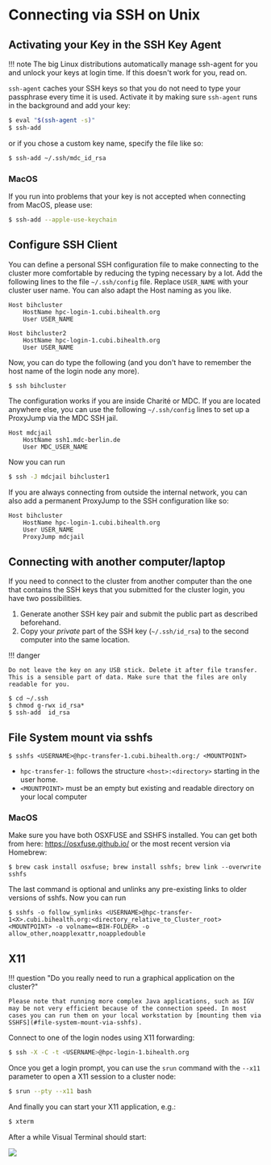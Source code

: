# Connecting via SSH on Unix
## Activating your Key in the SSH Key Agent
!!! note
    The big Linux distributions automatically manage ssh-agent for you and unlock your keys at login time.
    If this doesn't work for you, read on.

`ssh-agent` caches your SSH keys so that you do not need to type your passphrase every time it is used.
Activate it by making sure `ssh-agent` runs in the background and add your key:

```bash
$ eval "$(ssh-agent -s)"
$ ssh-add
```

or if you chose a custom key name, specify the file like so:

```bash
$ ssh-add ~/.ssh/mdc_id_rsa
```

### MacOS 
If you run into problems that your key is not accepted when connecting from MacOS,
please use:

```bash
$ ssh-add --apple-use-keychain
```
## Configure SSH Client
You can define a personal SSH configuration file to make connecting to the cluster more comfortable by reducing the typing necessary by a lot.
Add the following lines to the file `~/.ssh/config` file.
Replace `USER_NAME` with your cluster user name.
You can also adapt the Host naming as you like.

```
Host bihcluster
    HostName hpc-login-1.cubi.bihealth.org
    User USER_NAME

Host bihcluster2
    HostName hpc-login-1.cubi.bihealth.org
    User USER_NAME
```

Now, you can do type the following (and you don't have to remember the host name of the login node any more).

```bash
$ ssh bihcluster
```

The configuration works if you are inside Charité or MDC.
If you are located anywhere else, you can use the following `~/.ssh/config` lines to set up a ProxyJump via the MDC SSH jail.

```
Host mdcjail
    HostName ssh1.mdc-berlin.de
    User MDC_USER_NAME
```

Now you can run

```bash
$ ssh -J mdcjail bihcluster1
```

If you are always connecting from outside the internal network, you can also add a permanent ProxyJump to the SSH configuration like so:

```
Host bihcluster
    HostName hpc-login-1.cubi.bihealth.org
    User USER_NAME
    ProxyJump mdcjail
```

## Connecting with another computer/laptop
If you need to connect to the cluster from another computer than the one
that contains the SSH keys that you submitted for the cluster login, you
have two possibilities.

1. Generate another SSH key pair and submit the public part as described
   beforehand.
2. Copy your _private_ part of the SSH key (`~/.ssh/id_rsa`) to the second
   computer into the same location.

!!! danger

    Do not leave the key on any USB stick. Delete it after file transfer.
    This is a sensible part of data. Make sure that the files are only readable for you.

```
$ cd ~/.ssh
$ chmod g-rwx id_rsa*
$ ssh-add  id_rsa
```

## File System mount via sshfs
```
$ sshfs <USERNAME>@hpc-transfer-1.cubi.bihealth.org:/ <MOUNTPOINT>
```

* `hpc-transfer-1:` follows the structure `<host>:<directory>` starting in the user home.
* `<MOUNTPOINT>` must be an empty but existing and readable directory on your local computer

### MacOS
Make sure you have both OSXFUSE and SSHFS installed. You can get both from here: https://osxfuse.github.io/ or the most recent version via Homebrew:
```
$ brew cask install osxfuse; brew install sshfs; brew link --overwrite sshfs
```
The last command is optional and unlinks any pre-existing links to older versions of sshfs.
Now you can run
```
$ sshfs -o follow_symlinks <USERNAME>@hpc-transfer-1<X>.cubi.bihealth.org:<directory_relative_to_Cluster_root> <MOUNTPOINT> -o volname=<BIH-FOLDER> -o allow_other,noapplexattr,noappledouble
```

## X11

!!! question "Do you really need to run a graphical application on the cluster?"

    Please note that running more complex Java applications, such as IGV may be not very efficient because of the connection speed. In most cases you can run them on your local workstation by [mounting them via SSHFS](#file-system-mount-via-sshfs).

Connect to one of the login nodes using X11 forwarding:

```bash
$ ssh -X -C -t <USERNAME>@hpc-login-1.bihealth.org
```

Once you get a login prompt, you can use the `srun` command with the `--x11` parameter to open a X11 session to a cluster node:

```bash
$ srun --pty --x11 bash
```

And finally you can start your X11 application, e.g.:

```bash
$ xterm
```

After a while Visual Terminal should start:

![](figures/xterm_linux.png)
